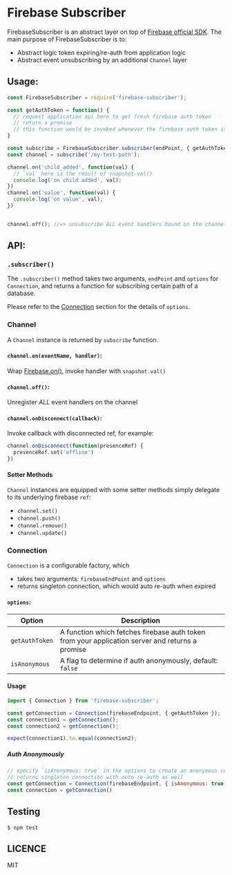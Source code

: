 # Firebase Subscriber

FirebaseSubscriber is an abstract layer on top of [Firebase official SDK](https://www.firebase.com/docs/web/api/).
The main purpose of FirebaseSubscriber is to:

- Abstract logic token expiring/re-auth from application logic
- Abstract event unsubscribing by an additional `Channel` layer


## Usage:

```javascript
const FirebaseSubscriber = require('firebase-subscriber');

const getAuthToken = function() {
  // request application api here to get fresh firebase auth token
  // return a promise
  // this function would be invoked whenever the firebase auth token is expired
}

const subscribe = FirebaseSubscriber.subscriber(endPoint, { getAuthToken });
const channel = subscribe('/my-test-path');

channel.on('child_added', function(val) {
  // `val` here is the result of snapshot.val()
  console.log('on child added', val);
})
channel.on('value', function(val) {
  console.log('on value', val);
})


channel.off(); //=> unsubscribe ALL event handlers bound on the channel
```

## API:

### `.subscriber()`

The `.subscriber()` method takes two arguments, `endPoint` and `options` for `Connection`, and returns a function for subscribing certain path of a database.

Please refer to the [Connection](#connection) section for the details of `options`.

### Channel

A `Channel` instance is returned by `subscribe` function.

#### `channel.on(eventName, handler)`:

Wrap [Firebase.on()](https://www.firebase.com/docs/web/api/query/on.html),
invoke handler with `snapshot.val()`

#### `channel.off()`:

Unregister *ALL* event handlers on the channel

#### `channel.onDisconnect(callback)`:

Invoke callback with disconnected ref, for example:

```javascript
channel.onDisconnect(function(presenceRef) {
  presenceRef.set('offline')
})
```

#### Setter Methods

`Channel` instances are equipped with some setter methods simply delegate to its underlying firebase `ref`:

- `channel.set()`
- `channel.push()`
- `channel.remove()`
- `channel.update()`

### Connection

`Connection` is a configurable factory, which

  - takes two arguments: `firebaseEndPoint` and `options`
  - returns singleton connection, which would auto re-auth when expired

#### `options`:

| Option | Description |
| --- | --- |
| `getAuthToken` | A function which fetches firebase auth token from your application server and returns a promise |
| `isAnonymous` | A flag to determine if auth anonymously, default: `false` |

#### Usage

```javascript
import { Connection } from 'firebase-subscriber';

const getConnection = Connection(firebaseEndpoint, { getAuthToken });
const connection1 = getConnection();
const connection2 = getConnection();

expect(connection1).to.equal(connection2);
```

##### Auth Anonymously

```javascript
// specify `isAnonymous: true` in the options to create an anonymous connection
// returns singleton connection with auto re-auth as well
const getConnection = Connection(firebaseEndpoint, { isAnonymous: true });
const connection = getConnection()
```

## Testing

`$ npm test`

## LICENCE

MIT
